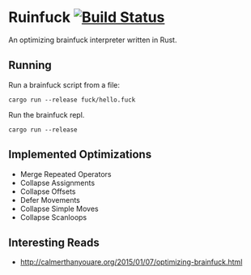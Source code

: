 # Ruinfuck [![Build Status](https://img.shields.io/travis/selaux/ruinfuck/master.svg?style=flat-square)](https://travis-ci.org/selaux/ruinfuck)

An optimizing brainfuck interpreter written in Rust.

## Running

Run a brainfuck script from a file:

```
cargo run --release fuck/hello.fuck
```

Run the brainfuck repl.

```
cargo run --release
```

## Implemented Optimizations

- Merge Repeated Operators
- Collapse Assignments
- Collapse Offsets
- Defer Movements
- Collapse Simple Moves
- Collapse Scanloops


## Interesting Reads

- http://calmerthanyouare.org/2015/01/07/optimizing-brainfuck.html